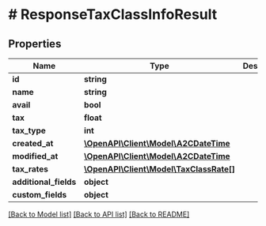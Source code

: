# # ResponseTaxClassInfoResult

## Properties

Name | Type | Description | Notes
------------ | ------------- | ------------- | -------------
**id** | **string** |  | [optional]
**name** | **string** |  | [optional]
**avail** | **bool** |  | [optional]
**tax** | **float** |  | [optional]
**tax_type** | **int** |  | [optional]
**created_at** | [**\OpenAPI\Client\Model\A2CDateTime**](A2CDateTime.md) |  | [optional]
**modified_at** | [**\OpenAPI\Client\Model\A2CDateTime**](A2CDateTime.md) |  | [optional]
**tax_rates** | [**\OpenAPI\Client\Model\TaxClassRate[]**](TaxClassRate.md) |  | [optional]
**additional_fields** | **object** |  | [optional]
**custom_fields** | **object** |  | [optional]

[[Back to Model list]](../../README.md#models) [[Back to API list]](../../README.md#endpoints) [[Back to README]](../../README.md)
